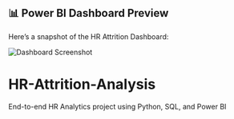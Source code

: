 ## 📊 Power BI Dashboard Preview
Here’s a snapshot of the HR Attrition Dashboard:

![Dashboard Screenshot](PowerBI/dashboard_screenshot.png)


# HR-Attrition-Analysis
End-to-end HR Analytics project using Python, SQL, and Power BI
